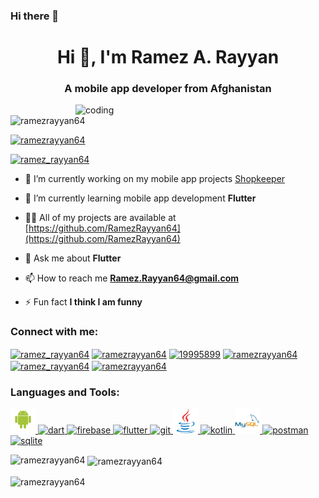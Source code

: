 ### Hi there 👋
<h1 align="center">Hi 👋, I'm Ramez A. Rayyan</h1>
<h3 align="center">A mobile app developer from Afghanistan</h3>

<img align="right" alt="coding" width="400" src="https://user-images.githubusercontent.com/55389276/140866485-8fb1c876-9a8f-4d6a-98dc-08c4981eaf70.gif">

<p align="left"> <img src="https://komarev.com/ghpvc/?username=ramezrayyan64&label=Profile%20views&color=0e75b6&style=flat" alt="ramezrayyan64" /> </p>

<p align="left"> <a href="https://github.com/ryo-ma/github-profile-trophy"><img src="https://github-profile-trophy.vercel.app/?username=ramezrayyan64" alt="ramezrayyan64" /></a> </p>

<p align="left"> <a href="https://twitter.com/ramez_rayyan64" target="blank"><img src="https://img.shields.io/twitter/follow/ramez_rayyan64?logo=twitter&style=for-the-badge" alt="ramez_rayyan64" /></a> </p>

- 🔭 I’m currently working on my mobile app projects [Shopkeeper](https://github.com/RamezRayyan64/Shopkeeper)

- 🌱 I’m currently learning mobile app development **Flutter**

- 👨‍💻 All of my projects are available at [https://github.com/RamezRayyan64](https://github.com/RamezRayyan64)

- 💬 Ask me about **Flutter**

- 📫 How to reach me **Ramez.Rayyan64@gmail.com**

- ⚡ Fun fact **I think I am funny**

<h3 align="left">Connect with me:</h3>
<p align="left">
<a href="https://twitter.com/ramez_rayyan64" target="blank"><img align="center" src="https://raw.githubusercontent.com/rahuldkjain/github-profile-readme-generator/master/src/images/icons/Social/twitter.svg" alt="ramez_rayyan64" height="30" width="40" /></a>
<a href="https://linkedin.com/in/ramezrayyan64" target="blank"><img align="center" src="https://raw.githubusercontent.com/rahuldkjain/github-profile-readme-generator/master/src/images/icons/Social/linked-in-alt.svg" alt="ramezrayyan64" height="30" width="40" /></a>
<a href="https://stackoverflow.com/users/19995899" target="blank"><img align="center" src="https://raw.githubusercontent.com/rahuldkjain/github-profile-readme-generator/master/src/images/icons/Social/stack-overflow.svg" alt="19995899" height="30" width="40" /></a>
<a href="https://fb.com/ramezrayyan64" target="blank"><img align="center" src="https://raw.githubusercontent.com/rahuldkjain/github-profile-readme-generator/master/src/images/icons/Social/facebook.svg" alt="ramezrayyan64" height="30" width="40" /></a>
<a href="https://instagram.com/ramez_rayyan64" target="blank"><img align="center" src="https://raw.githubusercontent.com/rahuldkjain/github-profile-readme-generator/master/src/images/icons/Social/instagram.svg" alt="ramez_rayyan64" height="30" width="40" /></a>
<a href="https://dribbble.com/ramezrayyan64" target="blank"><img align="center" src="https://raw.githubusercontent.com/rahuldkjain/github-profile-readme-generator/master/src/images/icons/Social/dribbble.svg" alt="ramezrayyan64" height="30" width="40" /></a>
</p>

<h3 align="left">Languages and Tools:</h3>
<p align="left"> <a href="https://developer.android.com" target="_blank" rel="noreferrer"> <img src="https://raw.githubusercontent.com/devicons/devicon/master/icons/android/android-original-wordmark.svg" alt="android" width="40" height="40"/> </a> <a href="https://dart.dev" target="_blank" rel="noreferrer"> <img src="https://www.vectorlogo.zone/logos/dartlang/dartlang-icon.svg" alt="dart" width="40" height="40"/> </a> <a href="https://firebase.google.com/" target="_blank" rel="noreferrer"> <img src="https://www.vectorlogo.zone/logos/firebase/firebase-icon.svg" alt="firebase" width="40" height="40"/> </a> <a href="https://flutter.dev" target="_blank" rel="noreferrer"> <img src="https://www.vectorlogo.zone/logos/flutterio/flutterio-icon.svg" alt="flutter" width="40" height="40"/> </a> <a href="https://git-scm.com/" target="_blank" rel="noreferrer"> <img src="https://www.vectorlogo.zone/logos/git-scm/git-scm-icon.svg" alt="git" width="40" height="40"/> </a> <a href="https://www.java.com" target="_blank" rel="noreferrer"> <img src="https://raw.githubusercontent.com/devicons/devicon/master/icons/java/java-original.svg" alt="java" width="40" height="40"/> </a> <a href="https://kotlinlang.org" target="_blank" rel="noreferrer"> <img src="https://www.vectorlogo.zone/logos/kotlinlang/kotlinlang-icon.svg" alt="kotlin" width="40" height="40"/> </a> <a href="https://www.mysql.com/" target="_blank" rel="noreferrer"> <img src="https://raw.githubusercontent.com/devicons/devicon/master/icons/mysql/mysql-original-wordmark.svg" alt="mysql" width="40" height="40"/> </a> <a href="https://postman.com" target="_blank" rel="noreferrer"> <img src="https://www.vectorlogo.zone/logos/getpostman/getpostman-icon.svg" alt="postman" width="40" height="40"/> </a> <a href="https://www.sqlite.org/" target="_blank" rel="noreferrer"> <img src="https://www.vectorlogo.zone/logos/sqlite/sqlite-icon.svg" alt="sqlite" width="40" height="40"/> </a> </p>

<p><img align="left" src="https://github-readme-stats.vercel.app/api/top-langs?username=ramezrayyan64&show_icons=true&locale=en&layout=compact" alt="ramezrayyan64" /></p>

<p>&nbsp;<img align="center" src="https://github-readme-stats.vercel.app/api?username=ramezrayyan64&show_icons=true&locale=en" alt="ramezrayyan64" /></p>

<p><img align="center" src="https://github-readme-streak-stats.herokuapp.com/?user=ramezrayyan64&" alt="ramezrayyan64" /></p>
